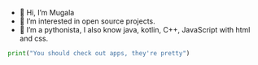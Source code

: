 - 👋 Hi, I’m Mugala
- 👀 I’m interested in open source projects.
- 🌱 I’m a pythonista, I also know java, kotlin, C++, JavaScript with html and css.
```python
print("You should check out apps, they're pretty")
```

